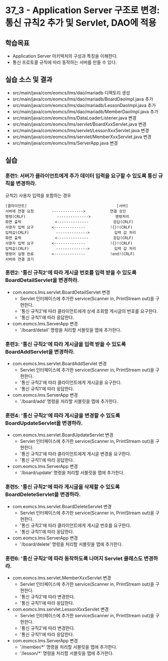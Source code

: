 # 37_3 - Application Server 구조로 변경: 통신 규칙2 추가 및 Servlet, DAO에 적용 

## 학습목표

- Application Server 아키텍처의 구성과 특징을 이해한다.
- 통신 프로토콜 규칙에 따라 동작하는 서버를 만들 수 있다.

## 실습 소스 및 결과

- src/main/java/com/eomcs/lms/dao/mariadb 디렉토리 생성
- src/main/java/com/eomcs/lms/dao/mariadb/BoardDaoImpl.java 추가
- src/main/java/com/eomcs/lms/dao/mariadb/LessonDaoImpl.java 추가
- src/main/java/com/eomcs/lms/dao/mariadb/MemberDaoImpl.java 추가
- src/main/java/com/eomcs/lms/DataLoaderListener.java 변경
- src/main/java/com/eomcs/lms/servlet/BoardXxxServlet.java 변경
- src/main/java/com/eomcs/lms/servlet/LessonXxxServlet.java 변경
- src/main/java/com/eomcs/lms/servlet/MemberXxxServlet.java 변경
- src/main/java/com/eomcs/lms/ServerApp.java 변경

## 실습  

### 훈련1: 서버가 클라이언트에게 추가 데이터 입력을 요구할 수 있도록 통신 규칙을 변경하라. 
규칙2) 사용자 입력을 포함하는 경우
```
[클라이언트]                                        [서버]
서버에 연결 요청        -------------->           연결 승인
명령(CRLF)              -------------->           명령처리
화면 출력               <--------------           응답(CRLF)
사용자 입력 요구        <--------------           !{}!(CRLF)
입력값(CRLF)            -------------->           입력 값 처리
화면 출력               <--------------           응답(CRLF)
사용자 입력 요구        <--------------           !{}!(CRLF)
입력값(CRLF)            -------------->           입력 값 처리
명령어 실행 완료        <--------------           !end!(CRLF)
서버와 연결 끊기
```

### 훈련2: '통신 규칙2'에 따라 게시글 번호를 입력 받을 수 있도록 BoardDetailServlet을 변경하라. 

- com.eomcs.lms.servlet.BoardDetailServlet 변경
  - Servlet 인터페이스에 추가한 service(Scanner in, PrintStream out)을 구현한다.
  - '통신 규칙2'에 따라 클라이언트에게 상세 조회할 게시글의 번호를 요구한다.
  - '통신 규칙1'에 따라 응답한다.
- com.eomcs.lms.ServerApp 변경
  - '/board/detail' 명령을 처리할 서블릿을 맵에 추가한다.

### 훈련3: '통신 규칙2'에 따라 게시글을 입력 받을 수 있도록 BoardAddServlet을 변경하라. 

- com.eomcs.lms.servlet.BoardAddServlet 변경
  - Servlet 인터페이스에 추가한 service(Scanner in, PrintStream out)을 구현한다.
  - '통신 규칙2'에 따라 클라이언트에게 게시글을 요구한다.
  - '통신 규칙1'에 따라 응답한다.
- com.eomcs.lms.ServerApp 변경
  - '/board/add' 명령을 처리할 서블릿을 맵에 추가한다.

### 훈련4: '통신 규칙2'에 따라 게시글을 변경할 수 있도록 BoardUpdateServlet을 변경하라. 

- com.eomcs.lms.servlet.BoardUpdateServlet 변경
  - Servlet 인터페이스에 추가한 service(Scanner in, PrintStream out)을 구현한다.
  - '통신 규칙2'에 따라 클라이언트에게 게시글 변경을 요구한다.
  - '통신 규칙1'에 따라 응답한다.
- com.eomcs.lms.ServerApp 변경
  - '/board/update' 명령을 처리할 서블릿을 맵에 추가한다.
  
  
### 훈련5: '통신 규칙2'에 따라 게시글을 삭제할 수 있도록 BoardDeleteServlet을 변경하라. 

- com.eomcs.lms.servlet.BoardDeleteServlet 변경
  - Servlet 인터페이스에 추가한 service(Scanner in, PrintStream out)을 구현한다.
  - '통신 규칙2'에 따라 클라이언트에게 게시글 번호를 요구한다.
  - '통신 규칙1'에 따라 응답한다.
- com.eomcs.lms.ServerApp 변경
  - '/board/delete' 명령을 처리할 서블릿을 맵에 추가한다.
  
### 훈련6: '통신 규칙2'에 따라 동작하도록 나머지 Servlet 클래스도 변경하라. 

- com.eomcs.lms.servlet.MemberXxxServlet 변경
  - Servlet 인터페이스에 추가한 service(Scanner in, PrintStream out)을 구현한다.
  - '통신 규칙2'에 따라 변경한다.
  - '통신 규칙1'에 따라 응답한다.
- com.eomcs.lms.servlet.LessonXxxServlet 변경
  - Servlet 인터페이스에 추가한 service(Scanner in, PrintStream out)을 구현한다.
  - '통신 규칙2'에 따라 변경한다.
  - '통신 규칙1'에 따라 응답한다.
- com.eomcs.lms.ServerApp 변경
  - '/member/*' 명령을 처리할 서블릿을 맵에 추가한다.
  - '/lesson/*' 명령을 처리할 서블릿을 맵에 추가한다.